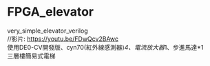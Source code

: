 # FPGA_elevator
very_simple_elevator_verilog  
//影片: https://youtu.be/FDwQcv2BAwc  
使用DE0-CV開發版、cyn70(紅外線感測器)*4、電流放大器*1、步進馬達*1  
三層樓簡易式電梯
